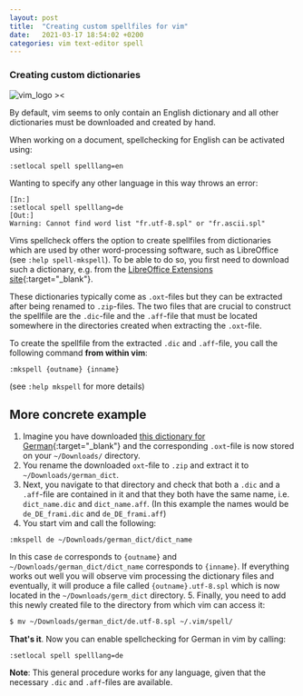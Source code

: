 ```yaml
---
layout: post
title:  "Creating custom spellfiles for vim"
date:   2021-03-17 18:54:02 +0200
categories: vim text-editor spell 
---
```

### Creating custom dictionaries

![vim_logo ><](/blog/assets/images/vim_logo.png)

By default, vim seems to only contain an English dictionary and all other dictionaries must be downloaded and created by hand.

When working on a document, spellchecking for English can be activated using:
```vim
:setlocal spell spelllang=en
```

Wanting to specify any other language in this way throws an error:
```vim
[In:]
:setlocal spell spelllang=de
[Out:]
Warning: Cannot find word list "fr.utf-8.spl" or "fr.ascii.spl"
```

Vims spellcheck offers the option to create spellfiles from dictionaries which are used by other word-processing software, such as LibreOffice (see `:help spell-mkspell`).
To be able to do so, you first need to download such a dictionary, e.g. from the [LibreOffice Extensions site](https://extensions.libreoffice.org/){:target="_blank"}.

These dictionaries typically come as `.oxt`-files but they can be extracted after being renamed to `.zip`-files. The two files that are crucial to construct the
spellfile are the `.dic`-file and the `.aff`-file that must be located somewhere in the directories created when extracting the `.oxt`-file. 

To create the spellfile from the extracted `.dic` and `.aff`-file, you call the following command **from within vim**:
```vim
:mkspell {outname} {inname} 
```
(see `:help mkspell` for more details)

## More concrete example
1. Imagine you have downloaded [this dictionary for German](https://extensions.libreoffice.org/en/extensions/show/german-de-de-frami-dictionaries){:target="_blank"} and
the corresponding `.oxt`-file is now stored on your `~/Downloads/` directory.
2. You rename the downloaded `oxt`-file to `.zip` and extract it to `~/Downloads/german_dict`.
3. Next, you navigate to that directory and check that both a `.dic` and a `.aff`-file are contained in it and that they both have the same name, i.e.
`dict_name.dic` and `dict_name.aff`.
(In this example the names would be `de_DE_frami.dic` and `de_DE_frami.aff`)
4. You start vim and call the following:
```vim
:mkspell de ~/Downloads/german_dict/dict_name
```
In this case `de` corresponds to `{outname}` and `~/Downloads/german_dict/dict_name` corresponds to `{inname}`.
If everything works out well you will observe vim processing the dictionary files and eventually, it will produce a file called `{outname}.utf-8.spl` which
is now located in the `~/Downloads/germ_dict` directory.
5. Finally, you need to add this newly created file to the directory from which vim can access it:
```bash
$ mv ~/Downloads/german_dict/de.utf-8.spl ~/.vim/spell/
```
**That's it**. Now you can enable spellchecking for German in vim by calling:
```vim
:setlocal spell spelllang=de
```
**Note**: This general procedure works for any language, given that the necessary `.dic` and `.aff`-files are available.
